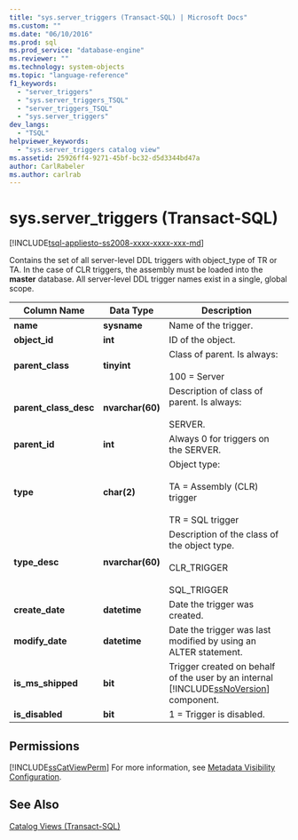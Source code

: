 ```yaml
---
title: "sys.server_triggers (Transact-SQL) | Microsoft Docs"
ms.custom: ""
ms.date: "06/10/2016"
ms.prod: sql
ms.prod_service: "database-engine"
ms.reviewer: ""
ms.technology: system-objects
ms.topic: "language-reference"
f1_keywords: 
  - "server_triggers"
  - "sys.server_triggers_TSQL"
  - "server_triggers_TSQL"
  - "sys.server_triggers"
dev_langs: 
  - "TSQL"
helpviewer_keywords: 
  - "sys.server_triggers catalog view"
ms.assetid: 25926ff4-9271-45bf-bc32-d5d3344bd47a
author: CarlRabeler
ms.author: carlrab
---
```

# sys.server_triggers (Transact-SQL)
[!INCLUDE[tsql-appliesto-ss2008-xxxx-xxxx-xxx-md](../../includes/tsql-appliesto-ss2008-xxxx-xxxx-xxx-md.md)]

  Contains the set of all server-level DDL triggers with object_type of TR or TA. In the case of CLR triggers, the assembly must be loaded into the **master** database. All server-level DDL trigger names exist in a single, global scope.  
  
|Column Name|Data Type|Description|  
|-----------------|---------------|-----------------|  
|**name**|**sysname**|Name of the trigger.|  
|**object_id**|**int**|ID of the object.|  
|**parent_class**|**tinyint**|Class of parent. Is always:<br /><br /> 100 = Server|  
|**parent_class_desc**|**nvarchar(60)**|Description of class of parent. Is always:<br /><br /> SERVER.|  
|**parent_id**|**int**|Always 0 for triggers on the SERVER.|  
|**type**|**char(2)**|Object type:<br /><br /> TA = Assembly (CLR) trigger<br /><br /> TR = SQL trigger|  
|**type_desc**|**nvarchar(60)**|Description of the class of the object type.<br /><br /> CLR_TRIGGER<br /><br /> SQL_TRIGGER|  
|**create_date**|**datetime**|Date the trigger was created.|  
|**modify_date**|**datetime**|Date the trigger was last modified by using an ALTER statement.|  
|**is_ms_shipped**|**bit**|Trigger created on behalf of the user by an internal [!INCLUDE[ssNoVersion](../../includes/ssnoversion-md.md)] component.|  
|**is_disabled**|**bit**|1 = Trigger is disabled.|  
  
## Permissions  
 [!INCLUDE[ssCatViewPerm](../../includes/sscatviewperm-md.md)] For more information, see [Metadata Visibility Configuration](../../relational-databases/security/metadata-visibility-configuration.md).  
  
## See Also  
 [Catalog Views &#40;Transact-SQL&#41;](../../relational-databases/system-catalog-views/catalog-views-transact-sql.md)  
  
  
